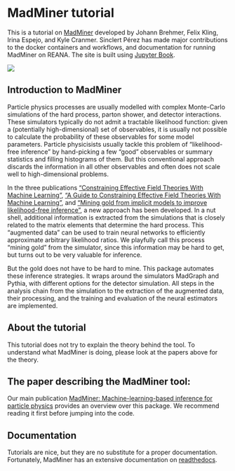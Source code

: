 # MadMiner tutorial

This is a tutorial on [MadMiner](https://github.com/diana-hep/madminer) developed by Johann Brehmer, Felix Kling, Irina Espejo, and Kyle Cranmer. Sinclert Pérez has made major contributions to the docker containers and workflows, and documentation for running MadMiner on REANA. The site is built using [Jupyter Book](https://jupyterbook.org/intro).

![](https://iris-hep.org/assets/logos/madminer.png)

## Introduction to MadMiner

Particle physics processes are usually modelled with complex Monte-Carlo simulations of the hard process, parton shower, and detector interactions. These simulators typically do not admit a tractable likelihood function: given a (potentially high-dimensional) set of observables, it is usually not possible to calculate the probability of these observables for some model parameters. Particle physicisists usually tackle this problem of “likelihood-free inference” by hand-picking a few “good” observables or summary statistics and filling histograms of them. But this conventional approach discards the information in all other observables and often does not scale well to high-dimensional problems.

In the three publications [“Constraining Effective Field Theories With Machine Learning”](https://arxiv.org/abs/1805.00013), [“A Guide to Constraining Effective Field Theories With Machine Learning”](https://arxiv.org/abs/1805.00020), and [“Mining gold from implicit models to improve likelihood-free inference”](https://arxiv.org/abs/1805.12244), a new approach has been developed. In a nut shell, additional information is extracted from the simulations that is closely related to the matrix elements that determine the hard process. This “augmented data” can be used to train neural networks to efficiently approximate arbitrary likelihood ratios. We playfully call this process “mining gold” from the simulator, since this information may be hard to get, but turns out to be very valuable for inference.

But the gold does not have to be hard to mine. This package automates these inference strategies. It wraps around the simulators MadGraph and Pythia, with different options for the detector simulation. All steps in the analysis chain from the simulation to the extraction of the augmented data, their processing, and the training and evaluation of the neural estimators are implemented.

## About the tutorial

This tutorial does not try to explain the theory behind the tool. To understand what MadMiner is doing, please look at the papers above for the theory. 

## The paper describing the MadMiner tool: 

Our main publication [MadMiner: Machine-learning-based inference for particle physics](https://arxiv.org/abs/1907.10621) provides an overview over this package. We recommend reading it first before jumping into the code.

## Documentation

Tutorials are nice, but they are no substitute for a proper documentation. Fortunately, 
MadMiner has an extensive documentation on [readthedocs](https://madminer.readthedocs.io/en/latest/index.html).

